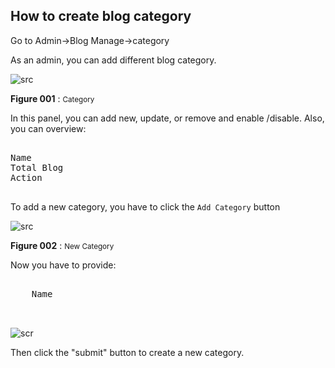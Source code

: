 ## How to create blog category

Go to Admin->Blog Manage->category

As an admin, you can add different blog category.

![src](/assets/lms/blog-category.png)

**Figure 001** : <small>Category</small>

In this panel, you can add new, update, or remove and enable /disable. Also, you can overview:

<pre>

Name
Total Blog
Action

</pre>

To add a new category, you have to click the `Add Category` button

![src](/assets/lms/add-blog-category.png)

**Figure 002** : <small>New Category</small>
 
Now you have to provide:

<pre>

    Name
   

</pre>





![scr](/assets/lms/blog-category-form.png)

Then click the "submit" button to create a new category.
